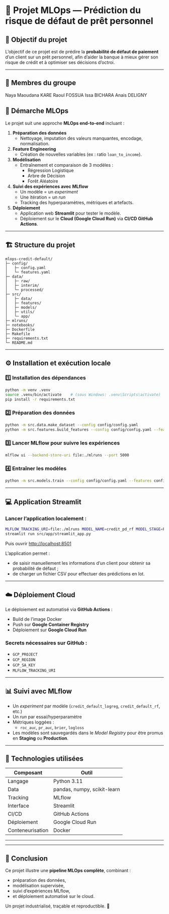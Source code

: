 ﻿# 🏦 Projet MLOps — Prédiction du risque de défaut de prêt personnel

## 🎯 Objectif du projet
L’objectif de ce projet est de prédire la **probabilité de défaut de paiement** d’un client sur un prêt personnel, afin d’aider la banque à mieux gérer son risque de crédit et à optimiser ses décisions d’octroi.

---

## 👥 Membres du groupe 

Naya Maoudana KARE
Raoul FOSSUA
Issa BICHARA
Anais DELIGNY

## 🧠 Démarche MLOps

Le projet suit une approche **MLOps end-to-end** incluant :

1. **Préparation des données**
   - Nettoyage, imputation des valeurs manquantes, encodage, normalisation.
2. **Feature Engineering**
   - Création de nouvelles variables (ex : ratio `loan_to_income`).
3. **Modélisation**
   - Entraînement et comparaison de 3 modèles :
     - Régression Logistique
     - Arbre de Décision
     - Forêt Aléatoire
4. **Suivi des expériences avec MLflow**
   - Un modèle = un *experiment*  
   - Une itération = un *run*  
   - Tracking des hyperparamètres, métriques et artefacts.
5. **Déploiement**
   - Application web **Streamlit** pour tester le modèle.
   - Déploiement sur le **Cloud (Google Cloud Run)** via **CI/CD GitHub Actions**.

---

## 🏗️ Structure du projet

```
mlops-credit-default/
├─ config/
│   ├─ config.yaml
│   └─ features.yaml
├─ data/
│   ├─ raw/
│   ├─ interim/
│   └─ processed/
├─ src/
│   ├─ data/
│   ├─ features/
│   ├─ models/
│   ├─ utils/
│   └─ app/
├─ mlruns/
├─ notebooks/
├─ Dockerfile
├─ Makefile
├─ requirements.txt
└─ README.md
```

---

## ⚙️ Installation et exécution locale

### 1️⃣ Installation des dépendances
```bash
python -m venv .venv
source .venv/bin/activate    # (sous Windows: .venv\Scripts\activate)
pip install -r requirements.txt
```

### 2️⃣ Préparation des données
```bash
python -m src.data.make_dataset --config config/config.yaml
python -m src.features.build_features --config config/config.yaml --features config/features.yaml
```

### 3️⃣ Lancer MLflow pour suivre les expériences
```bash
mlflow ui --backend-store-uri file:./mlruns --port 5000
```

### 4️⃣ Entraîner les modèles
```bash
python -m src.models.train --config config/config.yaml --features config/features.yaml --experiment_suffix dev
```

---

## 💻 Application Streamlit

### Lancer l’application localement :
```bash
MLFLOW_TRACKING_URI=file:./mlruns MODEL_NAME=credit_pd_rf MODEL_STAGE=Production \
streamlit run src/app/streamlit_app.py
```

Puis ouvrir [http://localhost:8501](http://localhost:8501)

L’application permet :
- de saisir manuellement les informations d’un client pour obtenir sa probabilité de défaut ;
- de charger un fichier CSV pour effectuer des prédictions en lot.

---

## ☁️ Déploiement Cloud

Le déploiement est automatisé via **GitHub Actions** :
- Build de l’image Docker
- Push sur **Google Container Registry**
- Déploiement sur **Google Cloud Run**

### Secrets nécessaires sur GitHub :
- `GCP_PROJECT`  
- `GCP_REGION`  
- `GCP_SA_KEY`  
- `MLFLOW_TRACKING_URI`

---

## 📊 Suivi avec MLflow

- Un *experiment* par modèle (`credit_default_logreg`, `credit_default_rf`, etc.)
- Un *run* par essai/hyperparamètre
- Métriques loggées :
  - `roc_auc`, `pr_auc`, `brier`, `logloss`
- Les modèles sont sauvegardés dans le *Model Registry* pour être promus en **Staging** ou **Production**.

---

## 🧩 Technologies utilisées

| Composant | Outil |
|------------|--------|
| Langage | Python 3.11 |
| Data | pandas, numpy, scikit-learn |
| Tracking | MLflow |
| Interface | Streamlit |
| CI/CD | GitHub Actions |
| Déploiement | Google Cloud Run |
| Conteneurisation | Docker |

---

---

## 🏁 Conclusion

Ce projet illustre une **pipeline MLOps complète**, combinant :
- préparation des données,
- modélisation supervisée,
- suivi d’expériences MLflow,
- et déploiement automatisé sur le cloud.

Un projet industrialisé, traçable et reproductible. 🚀
